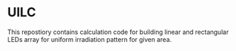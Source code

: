 # UILC
This repostiory contains calculation code for building linear and rectangular LEDs array for uniform irradiation pattern for given area. 
